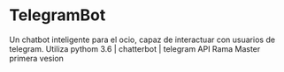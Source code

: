 # TelegramBot
 Un chatbot inteligente para el ocio, capaz de interactuar con usuarios de telegram. 
Utiliza pythom 3.6 | chatterbot | telegram API 
Rama Master primera vesion
